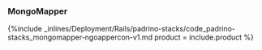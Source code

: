 <!--  usedin: [ _rails/deployment/padrino-stacks-v1.md] -->


### MongoMapper



{%include _inlines/Deployment/Rails/padrino-stacks/code_padrino-stacks_mongomapper-ngoappercon-v1.md  product = include.product %}




